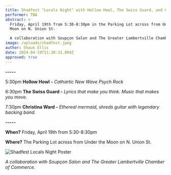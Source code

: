 ```yaml
---
title: Shadfest "Locals Night" with Hollow Howl, The Swiss Guard, and Christina Ward
performer: TBA
abstract: >
  Friday, April 19th from 5:30-8:30pm in the Parking Lot across from Under the
  Moon on N. Union St. 

  A collaboration with Soupçon Salon and The Greater Lambertville Chamber of Commerce. 
image: /uploads/shadfest.jpeg
author: Shaun Ellis
date: 2024-04-19T21:30:31.894Z
approved: true
---
```

**\-﻿----**

5:30pm  **Hollow Howl -** *Cathartic New Wave Psych Rock*

6:30pm  **The Swiss Guard -** *Lyrics that make you think. Music that makes you move.*

7:30pm  **Christina Ward -** *Ethereal mermaid, shreds guitar with legendary backing band.* 

**\-﻿----**

**When?**  Friday, April 19th from 5:30-8:30pm 

**Where?** The Parking Lot across from Under the Moon on N. Union St.

![Shadfest Locals Night Poster](/uploads/shadfest-locals-night2.jpg "Shadfest Locals Night Poster")

*A collaboration with Soupçon Salon and The Greater Lambertville Chamber of Commerce.*